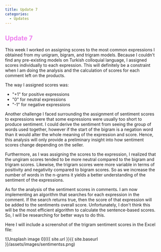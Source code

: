 ```yaml
---
title: Update 7
categories:
  - Updates
---
```

  
## <span style="color:Violet">Update 7 </span>
This week I worked on assigning scores to the most common expressions I obtained from my unigram, bigram, and 
trigram models. Because I couldn't find any pre-existing models on Turkish colloquial language, I assigned scores 
individually to each expression. This will definitely be a constraint when I am doing the analysis and the 
calculation of scores for each comment left on the products. 

The way I assigned scores was: 
- "+1" for positive expressions
- "0" for neutral expressions
- "-1" for negative expressions 

Another challenge I faced surrounding the assignment of sentiment scores to expressions were that some expressions 
were usually too short to produce sentiment. I could derive the sentiment from seeing the group of words used 
together, however if the start of the bigram is a negation word than it would alter the whole meaning of the 
expression and score. Hence, this analysis will only provide a preliminary insight into how sentiment scores change 
depending on the seller. 

Furthermore, as I was assigning the scores to the expression, I realized that the ungiram scores tended to be more 
neutral compared to the bigram and trigram scores. Likewise, the trigram scores were more variable in terms of 
positivity and negativity compared to bigram scores. So as we increase the number of words in the n-grams it yields 
a better understanding of the sentiment of the expressions. 

As for the analysis of the sentiment scores in comments. I am now implementing an algorithm that searches for each 
expression in the comment. If the search returns true, then the score of that expression will be added to the 
sentiments overall score. Unfortunately, I don't think this will be the most efficient algorithm to calculate the 
sentence-based scores. So, I will be researching for better ways to do this. 

Here I will include a screenshot of the trigram sentiment scores in the Excel file: 

![Unsplash image 0]({{ site.url }}{{ site.baseurl }}/assets/images/sentimentss.png)